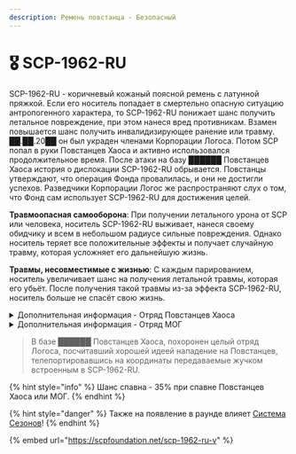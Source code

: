 ```yaml
---
description: Ремень повстанца - Безопасный
---
```


# 🎖️ SCP-1962-RU

SCP-1962-RU - коричневый кожаный поясной ремень с латунной пряжкой. Если его носитель попадает в смертельно опасную ситуацию антропогенного характера, то SCP-1962-RU понижает шанс получить летальное повреждение, при этом нанеся вред противникам. Взамен повышается шанс получить инвалидизирующее ранение или травму.\
██.██.20██ он был украден членами Корпорации Логоса. Потом SCP попал в руки Повстанцев Хаоса и активно использовался продолжительное время. После атаки на базу ██████ Повстанцев Хаоса история о дислокации SCP-1962-RU обрывается. Повстанцы утверждают, что операция Фонда провалилась, и они не достигли успехов. Разведчики Корпорации Логос же распространяют слух о том, что Фонд сам использует SCP-1962-RU для достижения целей.

**Травмоопасная самооборона**: При получении летального урона от SCP или человека, носитель SCP-1962-RU выживает, нанеся своему обидчику и всем в небольшом радиусе сильные повреждения. Однако носитель теряет все положительные эффекты и получает случайную травму, которая усложняет его дальнейшую жизнь.

**Травмы, несовместимые с жизнью**: С каждым парированием, носитель увеличивает шанс на получения летальной травмы, которая его убьёт. После получения такой травмы из-за эффекта SCP-1962-RU, носитель больше не спасёт свою жизнь.

<details>

<summary>Дополнительная информация - Отряд Повстанцев Хаоса</summary>

* **Класс**: Повстанец Хаоса - Репрессор
* **Оружие**: Logicer
* **Уровень доступа**: Устройство взлома ПХ
* **Броня**: Тяжелая броня
* **Специальное снаряжение**: SCP-1962-RU

</details>

<details>

<summary>Дополнительная информация - Отряд МОГ</summary>

* **Класс**: Сержант МОГ
* **Оружие**: МОГ-EP11-SR
* **Уровень доступа**: Карта Оперативника МОГ
* **Броня**: Боевая броня
* **Специальное снаряжение**: SCP-1962-RU

</details>

> В базе ██████ Повстанцев Хаоса, похоронен целый отряд Логоса, посчитавший хорошей идеей нападение на Повстанцев, телепортировавшись на координаты передаваемые жучком встроенным в SCP-1962-RU.

{% hint style="info" %}
Шанс спавна - 35% при спавне Повстанцев Хаоса или МОГ.
{% endhint %}

{% hint style="danger" %}
Также на появление в раунде влияет [Система Сезонов](../../server-systems/seasons-system/)!
{% endhint %}

{% embed url="https://scpfoundation.net/scp-1962-ru-v" %}

